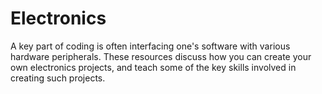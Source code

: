 # Electronics
A key part of coding is often interfacing one's software with various hardware peripherals. These resources discuss how you can create your own electronics projects, and teach some of the key skills involved in creating such projects. 
